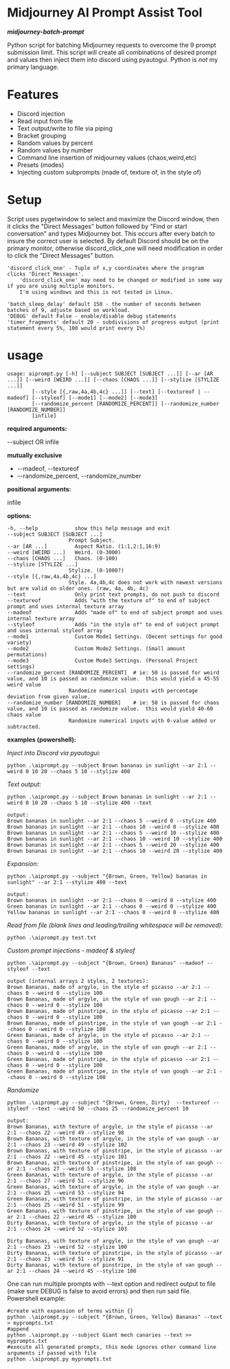 # Midjourney AI Prompt Assist Tool
_**midjourney-batch-prompt**_

Python script for batching Midjourney requests to overcome the 9 prompt submission limit.  This script will
create all combinations of desired prompt and values then inject them into discord using pyautogui.  Python is _not_
my primary language.

# Features

* Discord injection
* Read input from file
* Text output/write to file via piping
* Bracket grouping
* Random values by percent
* Random values by number
* Command line insertion of midjourney values (chaos,weird,etc)
* Presets (modes)
* Injecting custom subprompts (made of, texture of, in the style of)

# Setup

Script uses pygetwindow to select and maximize the Discord window, then it clicks the "Direct Messages" button followed by "Find or start conversation" and types Midjourney bot.  This occurs after every batch to insure the correct user is selected.  By default Discord should be on the primary monitor, otherwise discord_click_one will need modification in order to click the "Direct Messages" button.

    'discord_click_one' - Tuple of x,y coordinates where the program clicks 'Direct Messages'. 
        'discord_click_one' may need to be changed or modified in some way if you are using multiple monitors.  
        I'm using windows and this is not tested in Linux.
        
    'batch_sleep_delay' default 150 - the number of seconds between batches of 9, adjuste based on workload.
    'DEBUG' default False - enable/disable debug statements
    'timer_fragments' default 20 - subdivisions of progress output (print statement every 5%, 100 would print every 1%)

# usage
    usage: aiprompt.py [-h] [--subject SUBJECT [SUBJECT ...]] [--ar [AR ...]] [--weird [WEIRD ...]] [--chaos [CHAOS ...]] [--stylize [STYLIZE ...]] 
            [--style [{,raw,4a,4b,4c} ...]] [--text] [--textureof | --madeof] [--styleof] [--mode1] [--mode2] [--mode3] 
            [--randomize_percent [RANDOMIZE_PERCENT]] [--randomize_number [RANDOMIZE_NUMBER]]
            [infile]

**required arguments:**
  
  --subject OR infile

**mutually exclusive**
  
  * --madeof, --textureof
  * --randomize_percent, --randomize_number

**positional arguments:**
  
  infile

**options:**
  
    -h, --help            show this help message and exit
    --subject SUBJECT [SUBJECT ...]
                        Prompt Subject.
    --ar [AR ...]         Aspect Ratio. (1:1,2:1,16:9)
    --weird [WEIRD ...]   Weird. (0-3000)
    --chaos [CHAOS ...]   Chaos. (0-100)
    --stylize [STYLIZE ...]
                        Stylize. (0-1000?)
    --style [{,raw,4a,4b,4c} ...]
                        Style. 4a,4b,4c does not work with newest versions but are valid on older ones. (raw, 4a, 4b, 4c)
    --text                Only print text prompts, do not push to discord
    --textureof           Adds "with the texture of" to end of subject prompt and uses internal texture array
    --madeof              Adds "made of" to end of subject prompt and uses internal texture array
    --styleof             Adds "in the style of" to end of subject prompt and uses internal styleof array
    --mode1               Custom Mode1 Settings. (Decent settings for good variety)
    --mode2               Custom Mode2 Settings. (Small amount permutations)
    --mode3               Custom Mode3 Settings. (Personal Project settings)
    --randomize_percent [RANDOMIZE_PERCENT]  # ie: 50 is passed for weird value, and 10 is passed as randomize value.  this would yield a 45-55 weird value
                        Randomize numerical inputs with percentage deviation from given value.
    --randomize_number [RANDOMIZE_NUMBER]    # ie: 50 is passed for chaos value, and 10 is passed as randomize value.  this would yield 40-60 chaos value
                        Randomize numerical inputs with 0-value added or subtracted.

  **examples (powershell):**
  
  _Inject into Discord via pyautogui:_
  
    python .\aiprompt.py --subject Brown bananas in sunlight --ar 2:1 --weird 0 10 20 --chaos 5 10 --stylize 400
  
  _Text output:_
  
    python .\aiprompt.py --subject Brown bananas in sunlight --ar 2:1 --weird 0 10 20 --chaos 5 10 --stylize 400 --text

    output:
    Brown bananas in sunlight --ar 2:1 --chaos 5 --weird 0 --stylize 400
    Brown bananas in sunlight --ar 2:1 --chaos 10 --weird 0 --stylize 400
    Brown bananas in sunlight --ar 2:1 --chaos 5 --weird 10 --stylize 400
    Brown bananas in sunlight --ar 2:1 --chaos 10 --weird 10 --stylize 400
    Brown bananas in sunlight --ar 2:1 --chaos 5 --weird 20 --stylize 400
    Brown bananas in sunlight --ar 2:1 --chaos 10 --weird 20 --stylize 400

  _Expansion:_
  
    python .\aiprompt.py --subject "{Brown, Green, Yellow} bananas in sunlight" --ar 2:1 --stylize 400 --text

    output:
    Brown bananas in sunlight --ar 2:1 --chaos 0 --weird 0 --stylize 400
    Green bananas in sunlight --ar 2:1 --chaos 0 --weird 0 --stylize 400
    Yellow bananas in sunlight --ar 2:1 --chaos 0 --weird 0 --stylize 400

  _Read from file (blank lines and leading/trailing whitespace will be removed):_

    python .\aiprompt.py test.txt
  
  _Custom prompt injections - madeof & styleof_

    python .\aiprompt.py --subject "{Brown, Green} Bananas" --madeof --styleof --text

    output (internal arrays 2 styles, 2 textures):
    Brown Bananas, made of argyle, in the style of picasso --ar 2:1 --chaos 0 --weird 0 --stylize 100
    Brown Bananas, made of argyle, in the style of van gough --ar 2:1 --chaos 0 --weird 0 --stylize 100
    Brown Bananas, made of pinstripe, in the style of picasso --ar 2:1 --chaos 0 --weird 0 --stylize 100
    Brown Bananas, made of pinstripe, in the style of van gough --ar 2:1 --chaos 0 --weird 0 --stylize 100
    Green Bananas, made of argyle, in the style of picasso --ar 2:1 --chaos 0 --weird 0 --stylize 100
    Green Bananas, made of argyle, in the style of van gough --ar 2:1 --chaos 0 --weird 0 --stylize 100
    Green Bananas, made of pinstripe, in the style of picasso --ar 2:1 --chaos 0 --weird 0 --stylize 100
    Green Bananas, made of pinstripe, in the style of van gough --ar 2:1 --chaos 0 --weird 0 --stylize 100

  _Randomize_

    python .\aiprompt.py --subject "{Brown, Green, Dirty}  --textureof --styleof --text --weird 50 --chaos 25 --randomize_percent 10

    output:
    Brown Bananas, with texture of argyle, in the style of picasso --ar 2:1 --chaos 22 --weird 49 --stylize 98
    Brown Bananas, with texture of argyle, in the style of van gough --ar 2:1 --chaos 23 --weird 49 --stylize 102
    Brown Bananas, with texture of pinstripe, in the style of picasso --ar 2:1 --chaos 22 --weird 45 --stylize 101
    Brown Bananas, with texture of pinstripe, in the style of van gough --ar 2:1 --chaos 27 --weird 53 --stylize 108
    Green Bananas, with texture of argyle, in the style of picasso --ar 2:1 --chaos 27 --weird 51 --stylize 96
    Green Bananas, with texture of argyle, in the style of van gough --ar 2:1 --chaos 25 --weird 53 --stylize 94
    Green Bananas, with texture of pinstripe, in the style of picasso --ar 2:1 --chaos 25 --weird 51 --stylize 99
    Green Bananas, with texture of pinstripe, in the style of van gough --ar 2:1 --chaos 22 --weird 45 --stylize 100
    Dirty Bananas, with texture of argyle, in the style of picasso --ar 2:1 --chaos 24 --weird 52 --stylize 103

    Dirty Bananas, with texture of argyle, in the style of van gough --ar 2:1 --chaos 23 --weird 52 --stylize 100
    Dirty Bananas, with texture of pinstripe, in the style of picasso --ar 2:1 --chaos 23 --weird 51 --stylize 91
    Dirty Bananas, with texture of pinstripe, in the style of van gough --ar 2:1 --chaos 24 --weird 45 --stylize 100

  One can run multiple prompts with --text option and redirect output to file (make sure DEBUG is false to avoid errors) and then run
  said file. Powershell example:

    #create with expansion of terms within {}
    python .\aiprompt.py --subject "{Brown, Green, Yellow} Bananas" --text > myprompts.txt
    #append
    python .\aiprompt.py --subject Giant mech canaries --text >> myprompts.txt
    #execute all generated prompts, this mode ignores other command line arguments if passed with file
    python .\aiprompt.py myprompts.txt
